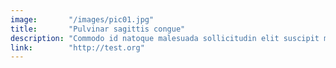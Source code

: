 ```yaml
---
image:       "/images/pic01.jpg"
title:       "Pulvinar sagittis congue"
description: "Commodo id natoque malesuada sollicitudin elit suscipit magna."
link:        "http://test.org"
---
```

